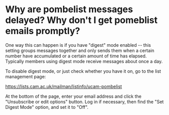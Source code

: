 # Why are pombelist messages delayed? Why don't I get pomeblist emails promptly?
<!-- pombase_categories: Community -->

One way this can happen is if you have "digest" mode enabled -- this
setting groups messages together and only sends them when a certain
number have accumulated or a certain amount of time has
elapsed. Typically members using digest mode receive messages about
once a day.

To disable digest mode, or just check whether you have it on, go to
the list management page:

https://lists.cam.ac.uk/mailman/listinfo/ucam-pombelist

At the bottom of the page, enter your email address and click the
"Unsubscribe or edit options" button. Log in if necessary, then find
the "Set Digest Mode" option, and set it to "Off".